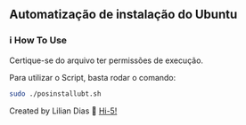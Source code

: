 
## Automatização de instalação do Ubuntu

### :information_source: How To Use
Certique-se do arquivo ter permissões de execução.

Para utilizar o Script, basta rodar o comando:

```bash
sudo ./posinstallubt.sh
```


Created by Lilian Dias :wave: [Hi-5!](https://www.linkedin.com/in/dias-lilian/)
